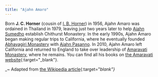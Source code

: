```yaml
---
title: "Ajahn Amaro"
---
```


Born **J. C. Horner** (cousin of [I. B. Horner](/authors/horner)) in 1956, Ajahn Amaro was ordained in Thailand in 1979, leaving just two years later to help [Ajahn Sumedho](/authors/sumedho) establish Chithurst Monastery. In the early 1990s, Ajahn Amaro began making regular trips to California, where he eventually founded [Abhayagiri Monastery](/authors/abhayagiri) with [Ajahn Pasanno](/authors/pasanno). In 2010, Ajahn Amaro left California and returned to England to take over leadership of [Amaravati Monastery](/publishers/amaravati), where he remains. You can find all his books on [the Amaravati website](https://media.amaravati.org/en/dhamma-books?teachers%5B0%5D=40){:target="_blank"}.

_~ Adapted from [the Wikipedia article](https://en.wikipedia.org/wiki/Ajahn_Amaro){:target="_blank"}_
